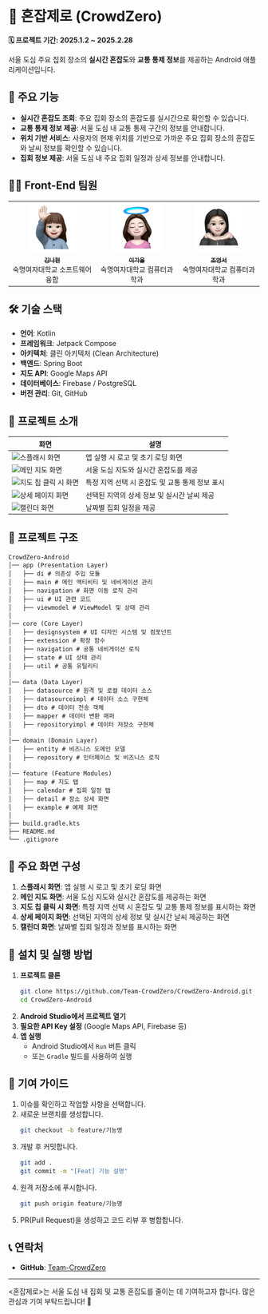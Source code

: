 # 📍 혼잡제로 (CrowdZero)

**🗓 프로젝트 기간: 2025.1.2 ~ 2025.2.28**

서울 도심 주요 집회 장소의 **실시간 혼잡도**와 **교통 통제 정보**를 제공하는 Android 애플리케이션입니다.

## 📌 주요 기능
- **실시간 혼잡도 조회**: 주요 집회 장소의 혼잡도를 실시간으로 확인할 수 있습니다.
- **교통 통제 정보 제공**: 서울 도심 내 교통 통제 구간의 정보를 안내합니다.
- **위치 기반 서비스**: 사용자의 현재 위치를 기반으로 가까운 주요 집회 장소의 혼잡도와 날씨 정보를 확인할 수 있습니다.
- **집회 정보 제공**: 서울 도심 내 주요 집회 일정과 상세 정보를 안내합니다.

## 👩‍💻 Front-End 팀원

<table>
  <tbody>
    <tr>
             <td align="center">
        <a href="https://github.com/nhyeonii">
          <img src="./app/src/main/res/drawable/user_1.png" width="100px;" alt="nhyeonii 프로필 사진"/>
          <br /><sub><b>김나현</b></sub>
        </a>
        <br />숙명여자대학교 소프트웨어융합
      <td align="center">
        <a href="https://github.com/gaeulzzang">
          <img src="./app/src/main/res/drawable/user_2.png" width="100px;" alt="gaeulzzang 프로필 사진"/>
          <br /><sub><b>이가을</b></sub>
        </a>
        <br />숙명여자대학교 컴퓨터과학과
      </td>
            <td align="center">
        <a href="https://github.com/jjwm10625">
          <img src="./app/src/main/res/drawable/user_3.PNG" width="100px;" alt="jjwm10625 프로필 사진"/>
          <br /><sub><b>조영서</b></sub>
        </a>
        <br />숙명여자대학교 컴퓨터과학과
      </td>
    </tr>
  </tbody>
</table>

## 🛠 기술 스택
- **언어**: Kotlin
- **프레임워크**: Jetpack Compose
- **아키텍처**: 클린 아키텍처 (Clean Architecture)
- **백엔드**: Spring Boot
- **지도 API**: Google Maps API
- **데이터베이스**: Firebase / PostgreSQL
- **버전 관리**: Git, GitHub

## 📌 프로젝트 소개
| 화면                                                                                              | 설명                        |
|-------------------------------------------------------------------------------------------------|---------------------------|
| ![스플래시 화면](https://github.com/user-attachments/assets/479fe920-1691-4773-ab9b-783751544331)     | 앱 실행 시 로고 및 초기 로딩 화면      |
| ![메인 지도 화면](https://github.com/user-attachments/assets/d178be92-e0d7-4d5e-bd17-bbfdb58fadb7)    | 서울 도심 지도와 실시간 혼잡도를 제공     |
| ![지도 칩 클릭 시 화면](https://github.com/user-attachments/assets/8c79d35a-19ce-49dd-b236-06f73970fff7) | 특정 지역 선택 시 혼잡도 및 교통 통제 정보 표시 |
| ![상세 페이지 화면](https://github.com/user-attachments/assets/93c059b1-cc61-4c58-8353-0012e5d4e7a8) | 선택된 지역의 상세 정보 및 실시간 날씨 제공 |
| ![캘린더 화면](https://github.com/user-attachments/assets/790b4194-5199-4be2-866f-64e54f718fd0)   | 날짜별 집회 일정을 제공             |

## 📂 프로젝트 구조
```
CrowdZero-Android
│── app (Presentation Layer)
│   ├── di # 의존성 주입 모듈
│   ├── main # 메인 액티비티 및 네비게이션 관리
│   ├── navigation # 화면 이동 로직 관리
│   ├── ui # UI 관련 코드
│   ├── viewmodel # ViewModel 및 상태 관리
│
│── core (Core Layer)
│   ├── designsystem # UI 디자인 시스템 및 컴포넌트
│   ├── extension # 확장 함수
│   ├── navigation # 공통 네비게이션 로직
│   ├── state # UI 상태 관리
│   ├── util # 공통 유틸리티
│
│── data (Data Layer)
│   ├── datasource # 원격 및 로컬 데이터 소스
│   ├── datasourceimpl # 데이터 소스 구현체
│   ├── dto # 데이터 전송 객체
│   ├── mapper # 데이터 변환 매퍼
│   ├── repositoryimpl # 데이터 저장소 구현체
│
│── domain (Domain Layer)
│   ├── entity # 비즈니스 도메인 모델
│   ├── repository # 인터페이스 및 비즈니스 로직
│
│── feature (Feature Modules)
│   ├── map # 지도 탭
│   ├── calendar # 집회 일정 탭
│   ├── detail # 장소 상세 화면
│   ├── example # 예제 화면
│
├── build.gradle.kts
├── README.md
└── .gitignore
```

## 📱 주요 화면 구성
1. **스플래시 화면**: 앱 실행 시 로고 및 초기 로딩 화면
2. **메인 지도 화면**: 서울 도심 지도와 실시간 혼잡도를 제공하는 화면
3. **지도 칩 클릭 시 화면**: 특정 지역 선택 시 혼잡도 및 교통 통제 정보를 표시하는 화면
4. **상세 페이지 화면**: 선택된 지역의 상세 정보 및 실시간 날씨 제공하는 화면
5. **캘린더 화면**: 날짜별 집회 일정과 정보를 표시하는 화면

## 🚀 설치 및 실행 방법
1. **프로젝트 클론**
   ```bash
   git clone https://github.com/Team-CrowdZero/CrowdZero-Android.git
   cd CrowdZero-Android
   ```
2. **Android Studio에서 프로젝트 열기**
3. **필요한 API Key 설정** (Google Maps API, Firebase 등)
4. **앱 실행**
   - Android Studio에서 `Run` 버튼 클릭
   - 또는 `Gradle` 빌드를 사용하여 실행

## 📌 기여 가이드
1. 이슈를 확인하고 작업할 사항을 선택합니다.
2. 새로운 브랜치를 생성합니다.
   ```bash
   git checkout -b feature/기능명
   ```
3. 개발 후 커밋합니다.
   ```bash
   git add .
   git commit -m "[Feat] 기능 설명"
   ```
4. 원격 저장소에 푸시합니다.
   ```bash
   git push origin feature/기능명
   ```
5. PR(Pull Request)을 생성하고 코드 리뷰 후 병합합니다.

## 📞 연락처
- **GitHub**: [Team-CrowdZero](https://github.com/Team-CrowdZero)

---

<혼잡제로>는 서울 도심 내 집회 및 교통 혼잡도를 줄이는 데 기여하고자 합니다. 많은 관심과 기여 부탁드립니다! 🙌
